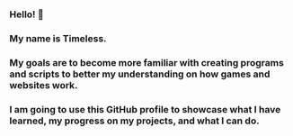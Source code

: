 ### Hello! 👋 
### My name is Timeless.
### My goals are to become more familiar with creating programs and scripts to better my understanding on how games and websites work.
### I am going to use this GitHub profile to showcase what I have learned, my progress on my projects, and what I can do.

<!--
**TimelessShark/TimelessShark** is a ✨ _special_ ✨ repository because its `README.md` (this file) appears on your GitHub profile.

Here are some ideas to get you started:

- 🔭 I’m currently working on ...
- 🌱 I’m currently learning ...
- 👯 I’m looking to collaborate on ...
- 🤔 I’m looking for help with ...
- 💬 Ask me about ...
- 📫 How to reach me: ...
- 😄 Pronouns: ...
- ⚡ Fun fact: ...
-->
